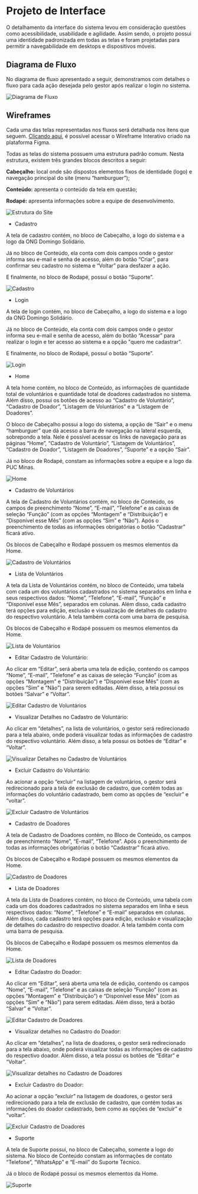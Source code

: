 # Projeto de Interface

O detalhamento da interface do sistema levou em consideração questões como acessibilidade, usabilidade e agilidade. Assim sendo, o projeto possui uma identidade padronizada em todas as telas e foram projetadas para permitir a navegabilidade em desktops e dispositivos móveis.

## Diagrama de Fluxo

No diagrama de fluxo apresentado a seguir, demonstramos com detalhes o fluxo para cada ação desejada pelo gestor após realizar o login no sistema.

![Diagrama de Fluxo](img/diagrama-de-fluxo.png)

## Wireframes

Cada uma das telas representadas nos fluxos será detalhada nos itens que seguem. [Clicando aqui](https://www.figma.com/proto/0OKbr2snkURSE7kFsZv5cV/SGO---Sistema-de-Gest%C3%A3o-de-ONGs?page-id=0%3A1&node-id=138%3A2&viewport=-695%2C308%2C0.25&scaling=min-zoom&starting-point-node-id=138%3A2), é possível acessar o Wireframe Interativo criado na plataforma Figma.

Todas as telas do sistema possuem uma estrutura padrão comum. Nesta estrutura, existem três grandes blocos descritos a seguir:

**Cabeçalho:** local onde são dispostos elementos fixos de identidade (logo) e navegação principal do site (menu “hamburguer”);

**Conteúdo:** apresenta o conteúdo da tela em questão;

**Rodapé:** apresenta informações sobre a equipe de desenvolvimento.

![Estrutura do Site](img/estrutura-do-site.png)

- Cadastro

A tela de cadastro contém, no bloco de Cabeçalho, a logo do sistema e a logo da ONG Domingo Solidário. 

Já no bloco de Conteúdo, ela conta com dois campos onde o gestor informa seu e-mail e senha de acesso, além do botão “Criar”, para confirmar seu cadastro no sistema e “Voltar” para desfazer a ação. 

E finalmente, no bloco de Rodapé, possuí o botão “Suporte”. 

![Cadastro](img/wireframes/wireframe-cadastro-usuario.png)

- Login

A tela de login contém, no bloco de Cabeçalho, a logo do sistema e a logo da ONG Domingo Solidário.

Já no bloco de Conteúdo, ela conta com dois campos onde o gestor informa seu e-mail e senha de acesso, além do botão “Acessar” para realizar o login e ter acesso ao sistema e a opção "quero me cadastrar".

E finalmente, no bloco de Rodapé, possuí o botão “Suporte”.

![Login](img/wireframes/login.png)


- Home

A tela home contém, no bloco de Conteúdo, as informações de quantidade total de voluntários e quantidade total de doadores cadastrados no sistema. Além disso, possui os botões de acesso ao “Cadastro de Voluntário”, “Cadastro de Doador”, “Listagem de Voluntários” e a “Listagem de Doadores”.

O bloco de Cabeçalho possui a logo do sistema, a opção de “Sair” e o menu “hamburguer” que dá acesso a barra de navegação na lateral esquerda, sobrepondo a tela. Nele é possível acessar os links de navegação para as páginas “Home”, “Cadastro de Voluntário”, “Listagem de Voluntários”, “Cadastro de Doador”, “Listagem de Doadores”, “Suporte” e a opção “Sair”.

Já no bloco de Rodapé, constam as informações sobre a equipe e a logo da PUC Minas.

![Home](img/wireframes/home.png)


- Cadastro de Voluntários

A tela de Cadastro de Voluntários contém, no bloco de Conteúdo, os campos de preenchimento “Nome”, “E-mail”, “Telefone” e as caixas de seleção “Função” (com as opções “Montagem” e “Distribuição”) e “Disponível esse Mês” (com as opções “Sim” e “Não”). Após o preenchimento de todas as informações obrigatórias o botão “Cadastrar” ficará ativo.

Os blocos de Cabeçalho e Rodapé possuem os mesmos elementos da Home.

![Cadastro de Voluntários](img/wireframes/cadastro-de-voluntario.png)


- Lista de Voluntários

A tela da Lista de Voluntários contém, no bloco de Conteúdo, uma tabela com cada um dos voluntários cadastrados no sistema separados em linha e seus respectivos dados: “Nome”, “Telefone”, “E-mail”, “Função” e “Disponível esse Mês”, separados em colunas. Além disso, cada cadastro terá opções para edição, exclusão e visualização de detalhes do cadastro do respectivo voluntário. A tela também conta com uma barra de pesquisa.

Os blocos de Cabeçalho e Rodapé possuem os mesmos elementos da Home.

![Lista de Voluntários](img/wireframes/wireframe-listagem-de-voluntario.png)


- Editar Cadastro de Voluntário:

Ao clicar em “Editar”, será aberta uma tela de edição, contendo os campos “Nome”, “E-mail”, “Telefone” e as caixas de seleção “Função” (com as opções “Montagem” e “Distribuição”) e “Disponível esse Mês” (com as opções “Sim” e “Não”) para serem editadas. Além disso, a tela possui os botões “Salvar” e “Voltar”. 


![Editar Cadastro de Voluntários](img/wireframes/wireframe-editar-voluntario.png)


- Visualizar Detalhes no Cadastro de Voluntário:

Ao clicar em “detalhes”, na  lista de voluntários, o gestor será redirecionado para a tela abaixo, onde poderá visualizar todas as informações de cadastro do respectivo voluntário.  Além disso, a tela possui os botões de “Editar” e “Voltar”. 


![Visualizar Detalhes no Cadastro de Voluntários](img/wireframes/wireframe-detalhes-voluntario.png)


- Excluir Cadastro do Voluntário:

Ao acionar a opção “excluir” na listagem de voluntários, o gestor será redirecionado para a tela de exclusão de cadastro,  que contém todas as informações do voluntário cadastrado, bem como as opções de “excluir” e “voltar”. 

![Excluir Cadastro de Voluntários](img/wireframes/wireframe-excluir-voluntario.png)



- Cadastro de Doadores

A tela de Cadastro de Doadores contém, no Bloco de Conteúdo, os campos de preenchimento “Nome”, “E-mail”, “Telefone”. Após o preenchimento de todas as informações obrigatórias o botão “Cadastrar” ficará ativo.

Os blocos de Cabeçalho e Rodapé possuem os mesmos elementos da Home.

![Cadastro de Doadores](img/wireframes/cadastro-de-doadores.png)


- Lista de Doadores

A tela da Lista de Doadores contém, no bloco de Conteúdo, uma tabela com cada um dos doadores cadastrados no sistema separados em linha e seus respectivos dados: “Nome”, “Telefone” e “E-mail” separados em colunas. Além disso, cada cadastro terá opções para edição, exclusão e visualização de detalhes do cadastro do respectivo doador. A tela também conta com uma barra de pesquisa.


Os blocos de Cabeçalho e Rodapé possuem os mesmos elementos da Home.

![Lista de Doadores](img/wireframes/wireframe-listagem-de-doadores.png)


- Editar Cadastro do Doador:

Ao clicar em “Editar”, será aberta uma tela de edição, contendo os campos “Nome”, “E-mail”, “Telefone” e as caixas de seleção “Função” (com as opções “Montagem” e “Distribuição”) e “Disponível esse Mês” (com as opções “Sim” e “Não”) para serem editadas. Além disso, terá a botão “Salvar” e “Voltar”.  

![Editar Cadastro de Doadores](img/wireframes/wireframe-editar-doadores.png)


- Visualizar detalhes no Cadastro do Doador:

Ao clicar em “detalhes”, na  lista de doadores, o gestor será redirecionado para a tela abaixo, onde poderá visualizar todas as informações de cadastro do respectivo doador.  Além disso, a tela possui os botões de “Editar” e “Voltar”. 

![Visualizar detalhes no Cadastro de Doadores](img/wireframes/wireframe-detalhes-doador.png)


- Excluir Cadastro do Doador:

Ao acionar a opção “excluir” na listagem de doadores, o gestor será redirecionado para a tela de exclusão de cadastro,  que contém todas as informações do doador cadastrado, bem como as opções de “excluir” e “voltar”. 

![Excluir Cadastro de Doadores](img/wireframes/wireframe-excluir-doador.png)

- Suporte

A tela de Suporte possui, no bloco de Cabeçalho, somente a logo do sistema. No bloco de Conteúdo constam as informações de contato “Telefone”, “WhatsApp” e “E-mail” do Suporte Técnico.

Já o bloco de Rodapé possui os mesmos elementos da Home.

![Suporte](img/wireframes/suporte.png)

